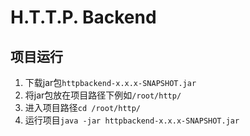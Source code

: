 # H.T.T.P. Backend

## 项目运行
1. 下载jar包`httpbackend-x.x.x-SNAPSHOT.jar`
2. 将jar包放在项目路径下例如`/root/http/`
3. 进入项目路径`cd /root/http/`
4. 运行项目`java -jar httpbackend-x.x.x-SNAPSHOT.jar`